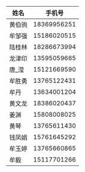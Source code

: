 姓名  | 手机号
------------- | -------------
黄伯驹 | 18369956251
牟邹强 | 15186020515
陆桂林 | 18286673994
龙津印 | 13595059665
唐_滢  | 15121669590
牟胜勇 | 13765122431
牟丹   | 13634001204
黄文龙 | 18386020437
姜渊  |  15808008025
黄琴  |  13765611430
钱凤娟 | 15761645292
牟玉婷 | 13765660865
牟毅  | 15117701266
